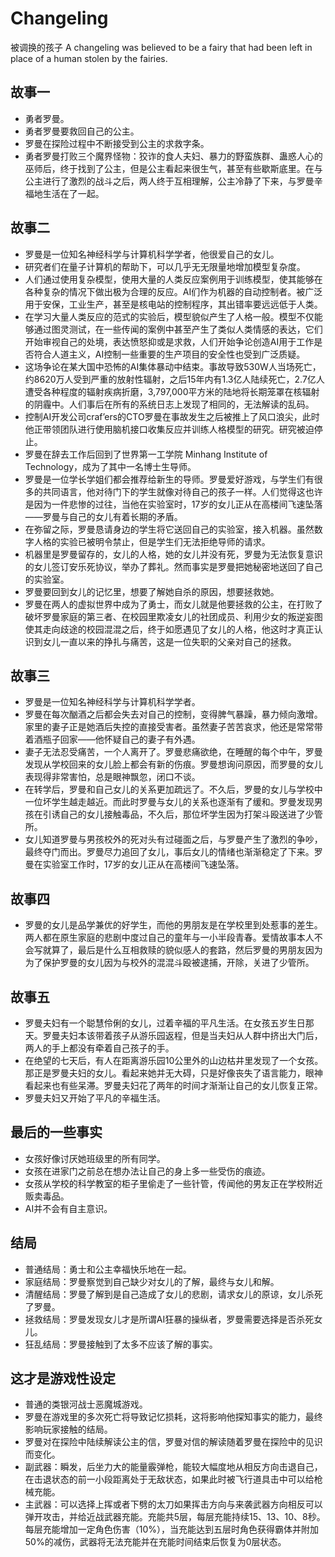 # Changeling
被调换的孩子
A changeling was believed to be a fairy that had been left in place of a human stolen by the fairies.

## 故事一
* 勇者罗曼。
* 勇者罗曼要救回自己的公主。
* 罗曼在探险过程中不断接受到公主的求救字条。
* 勇者罗曼打败三个魔界怪物：狡诈的食人夫妇、暴力的野蛮族群、蛊惑人心的巫师后，终于找到了公主，但是公主看起来很生气，甚至有些歇斯底里。在与公主进行了激烈的战斗之后，两人终于互相理解，公主冷静了下来，与罗曼辛福地生活在了一起。
## 故事二
* 罗曼是一位知名神经科学与计算机科学学者，他很爱自己的女儿。
* 研究者们在量子计算机的帮助下，可以几乎无无限量地增加模型复杂度。
* 人们通过使用复杂模型，使用大量的人类反应案例用于训练模型，使其能够在各种复杂的情况下做出极为合理的反应。AI们作为机器的自动控制者。被广泛用于安保，工业生产，甚至是核电站的控制程序，其出错率要远远低于人类。
* 在学习大量人类反应的范式的实验后，模型貌似产生了人格一般。模型不仅能够通过图灵测试，在一些传闻的案例中甚至产生了类似人类情感的表达，它们开始审视自己的处境，表达愤怒抑或是求救，人们开始争论创造AI用于工作是否符合人道主义，AI控制一些重要的生产项目的安全性也受到广泛质疑。
* 这场争论在某大国中恐怖的AI集体暴动中结束。事故导致530W人当场死亡，约8620万人受到严重的放射性辐射，之后15年内有1.3亿人陆续死亡，2.7亿人遭受各种程度的辐射疾病折磨，3,797,000平方米的陆地将长期笼罩在核辐射的阴霾中。人们事后在所有的系统日志上发现了相同的，无法解读的乱码。
* 控制AI开发公司craf’ers的CTO罗曼在事故发生之后被推上了风口浪尖，此时他正带领团队进行使用脑机接口收集反应并训练人格模型的研究。研究被迫停止。
* 罗曼在辞去工作后回到了世界第一工学院 Minhang Institute of Technology，成为了其中一名博士生导师。
* 罗曼是一位学长学姐们都会推荐给新生的导师。罗曼爱好游戏，与学生们有很多的共同语言，他对待门下的学生就像对待自己的孩子一样。人们觉得这也许是因为一件悲惨的过往，当他在实验室时，17岁的女儿正从在高楼间飞速坠落——罗曼与自己的女儿有着长期的矛盾。
* 在弥留之际，罗曼恳请身边的学生将它送回自己的实验室，接入机器。虽然数字人格的实验已被明令禁止，但是学生们无法拒绝导师的请求。
* 机器里是罗曼留存的，女儿的人格，她的女儿并没有死，罗曼为无法恢复意识的女儿签订安乐死协议，举办了葬礼。然而事实是罗曼把她秘密地送回了自己的实验室。
* 罗曼要回到女儿的记忆里，想要了解她自杀的原因，想要拯救她。
* 罗曼在两人的虚拟世界中成为了勇士，而女儿就是他要拯救的公主，在打败了破坏罗曼家庭的第三者、在校园里欺凌女儿的社团成员、利用少女的叛逆妄图使其走向歧途的校园混混之后，终于如愿遇见了女儿的人格，他这时才真正认识到女儿一直以来的挣扎与痛苦，这是一位失职的父亲对自己的拯救。
## 故事三
* 罗曼是一位知名神经科学与计算机科学学者。
* 罗曼在每次酗酒之后都会失去对自己的控制，变得脾气暴躁，暴力倾向激增。家里的妻子正是她酒后失控的直接受害者。虽然妻子苦苦哀求，他还是常常带着酒瓶子回家——他怀疑自己的妻子有外遇。
* 妻子无法忍受痛苦，一个人离开了。罗曼悲痛欲绝，在睡醒的每个中午，罗曼发现从学校回来的女儿脸上都会有新的伤痕。罗曼想询问原因，而罗曼的女儿表现得非常害怕，总是眼神飘忽，闭口不谈。
* 在转学后，罗曼和自己女儿的关系更加疏远了。不久后，罗曼的女儿与学校中一位坏学生越走越近。而此时罗曼与女儿的关系也逐渐有了缓和。罗曼发现男孩在引诱自己的女儿接触毒品，不久后，那位坏学生因为打架斗殴送进了少管所。
* 女儿知道罗曼与男孩校外的死对头有过碰面之后，与罗曼产生了激烈的争吵，最终夺门而出。罗曼尽力追回了女儿，事后女儿的情绪也渐渐稳定了下来。罗曼在实验室工作时，17岁的女儿正从在高楼间飞速坠落。
## 故事四
* 罗曼的女儿是品学兼优的好学生，而他的男朋友是在学校里到处惹事的差生。两人都在原生家庭的悲剧中度过自己的童年与一小半段青春。爱情故事本人不会写就算了，最后是什么互相救赎的貌似感人的套路，然后罗曼的男朋友因为为了保护罗曼的女儿因为与校外的混混斗殴被逮捕，开除，关进了少管所。
## 故事五
* 罗曼夫妇有一个聪慧伶俐的女儿，过着辛福的平凡生活。在女孩五岁生日那天。罗曼夫妇本该带着孩子从游乐园返程，但是当夫妇从人群中挤出大门后，两人的手上都没有牵着自己孩子的手。
* 在绝望的七天后，有人在距离游乐园10公里外的山边枯井里发现了一个女孩。那正是罗曼夫妇的女儿。看起来她并无大碍，只是好像丧失了语言能力，眼神看起来也有些呆滞。罗曼夫妇花了两年的时间才渐渐让自己的女儿恢复正常。
* 罗曼夫妇又开始了平凡的辛福生活。
## 最后的一些事实
* 女孩好像讨厌她班级里的所有同学。
* 女孩在进家门之前总在想办法让自己的身上多一些受伤的痕迹。
* 女孩从学校的科学教室的柜子里偷走了一些针管，传闻他的男友正在学校附近贩卖毒品。
* AI并不会有自主意识。
## 结局
* 普通结局：勇士和公主幸福快乐地在一起。
* 家庭结局：罗曼察觉到自己缺少对女儿的了解，最终与女儿和解。
* 清醒结局：罗曼了解到是自己造成了女儿的悲剧，请求女儿的原谅，女儿杀死了罗曼。
* 拯救结局：罗曼发现女儿才是所谓AI狂暴的操纵者，罗曼需要选择是否杀死女儿。
* 狂乱结局：罗曼接触到了太多不应该了解的事实。
## 这才是游戏性设定
* 普通的类银河战士恶魔城游戏。
* 罗曼在游戏里的多次死亡将导致记忆损耗，这将影响他探知事实的能力，最终影响玩家接触的结局。
* 罗曼对在探险中陆续解读公主的信，罗曼对信的解读随着罗曼在探险中的见识而变化。
* 副武器：瞬发，后坐力大的能量霰弹枪，能较大幅度地从相反方向击退自己，在击退状态的前一小段距离处于无敌状态，如果此时被飞行道具击中可以给枪械充能。
* 主武器：可以选择上挥或者下劈的太刀如果挥击方向与来袭武器方向相反可以弹开攻击，并给近战武器充能。充能共5层，每层充能持续15、13、10、8秒。每层充能增加一定角色伤害（10%），当充能达到五层时角色获得霸体并附加50%的减伤，武器将无法充能并在充能时间结束后恢复为0层状态。

